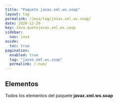 ```yaml
---
title: "Paquete javax.xml.ws.soap"
layout: tag
permalink: /Java/tag/javax.xml.ws.soap/
date: 2020-12-29
key: Java.quetejavax.xml.ws.soap
sidebar: 
  nav: java
aside: 
  toc: true
pagination: 
  enabled: true
  tag: "javax.xml.ws.soap"
  permalink: /:num/
---
```


<h2>Elementos</h2>
Todos los elementos del paquete <strong>javax.xml.ws.soap</strong>
